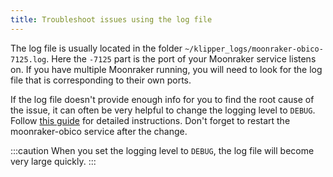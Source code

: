 ```yaml
---
title: Troubleshoot issues using the log file
---
```


The log file is usually located in the folder `~/klipper_logs/moonraker-obico-7125.log`. Here the `-7125` part is the port of your Moonraker service listens on. If you have multiple Moonraker running, you will need to look for the log file that is corresponding to their own ports.

If the log file doesn't provide enough info for you to find the root cause of the issue, it can often be very helpful to change the logging level to `DEBUG`. Follow [this guide](config.md/#logging-section) for detailed instructions. Don't forget to restart the moonraker-obico service after the change.

:::caution
When you set the logging level to `DEBUG`, the log file will become very large quickly.
:::
